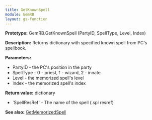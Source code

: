 ```yaml
---
title: GetKnownSpell
module: GemRB
layout: gs-function
---
```


**Prototype:** GemRB.GetKnownSpell (PartyID, SpellType, Level, Index)

**Description:** Returns dictionary with specified known spell from PC's spellbook.

**Parameters:**
  * PartyID   - the PC's position in the party
  * SpellType - 0 - priest, 1 - wizard, 2 - innate
  * Level     - the memorized spell's level
  * Index     - the memorized spell's index

**Return value:** dictionary
  * 'SpellResRef' - The name of the spell (.spl resref)

**See also:** [GetMemorizedSpell](GetMemorizedSpell.md)

